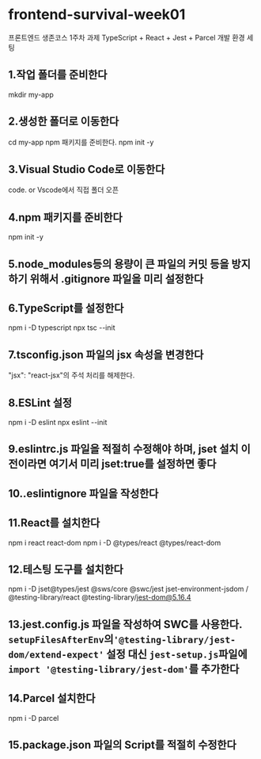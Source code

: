 # frontend-survival-week01

프론트엔드 생존코스 1주차 과제
TypeScript + React + Jest + Parcel 개발 환경 세팅

## 1.작업 폴더를 준비한다

mkdir my-app

## 2.생성한 폴더로 이동한다

cd my-app
npm 패키지를 준비한다.
npm init -y

## 3.Visual Studio Code로 이동한다

code.
or
Vscode에서 직접 폴더 오픈

## 4.npm 패키지를 준비한다

npm init -y

## 5.node_modules등의 용량이 큰 파일의 커밋 등을 방지하기 위해서 .gitignore 파일을 미리 설정한다

## 6.TypeScript를 설정한다

npm i -D typescript
npx tsc --init

## 7.tsconfig.json 파일의 jsx 속성을 변경한다

"jsx": "react-jsx"의 주석 처리를 해제한다.

## 8.ESLint 설정

npm i -D eslint
npx eslint --init

## 9.eslintrc.js 파일을 적절히 수정해야 하며, jset 설치 이전이라면 여기서 미리 jset:true를 설정하면 좋다

## 10..eslintignore 파일을 작성한다

## 11.React를 설치한다

npm i react react-dom
npm i -D @types/react @types/react-dom

## 12.테스팅 도구를 설치한다

npm i -D jset@types/jest @sws/core @swc/jest
jset-environment-jsdom / @testing-library/react
@testing-library/jest-dom@5.16.4

## 13.jest.config.js 파일을 작성하여 SWC를 사용한다. `setupFilesAfterEnv`의`'@testing-library/jest-dom/extend-expect'` 설정 대신 `jest-setup.js`파일에 `import '@testing-library/jest-dom'`를 추가한다

## 14.Parcel 설치한다

npm i -D parcel

## 15.package.json 파일의 Script를 적절히 수정한다

